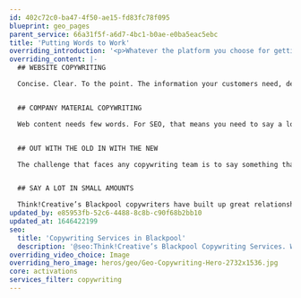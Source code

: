```yaml
---
id: 402c72c0-ba47-4f50-ae15-fd83fc78f095
blueprint: geo_pages
parent_service: 66a31f5f-a6d7-4bc1-b0ae-e0ba5eac5ebc
title: 'Putting Words to Work'
overriding_introduction: '<p>Whatever the platform you choose for getting your message across, whether poster, web, social media, email or brochure, the words need to have as much impact as the imagery around it. Think!Creative’s Blackpool copywriting team will make the words work to push your companies message.</p>'
overriding_content: |-
  ## WEBSITE COPYWRITING

  Concise. Clear. To the point. The information your customers need, delivered simply. Like this.


  ## COMPANY MATERIAL COPYWRITING

  Web content needs few words. For SEO, that means you need to say a lot in short bursts. Our Blackpool Copywriters stand ready whatever your company’s copywriting needs.


  ## OUT WITH THE OLD IN WITH THE NEW

  The challenge that faces any copywriting team is to say something that hasn’t been said before. Our Blackpool copywriting team excel in breathing new life into old words while keeping your brand tone of voice.


  ## SAY A LOT IN SMALL AMOUNTS

  Think!Creative’s Blackpool copywriters have built up great relationships with businesses large and small. The reason why they trust us with their copywriting is because we understand their brand, company voice, and direction they wish to go in. We also know how to explain complex information in an effective and impactful way. Make your mark. [Contact our Blackpool copywriting team now.](/contact)
updated_by: e85953fb-52c6-4488-8c8b-c90f68b2bb10
updated_at: 1646422199
seo:
  title: 'Copywriting Services in Blackpool'
  description: '@seo:Think!Creative’s Blackpool Copywriting Services. Words for every brand, every campaign, and every channel. Call 01253 297900.'
overriding_video_choice: Image
overriding_hero_image: heros/geo/Geo-Copywriting-Hero-2732x1536.jpg
core: activations
services_filter: copywriting
---
```


